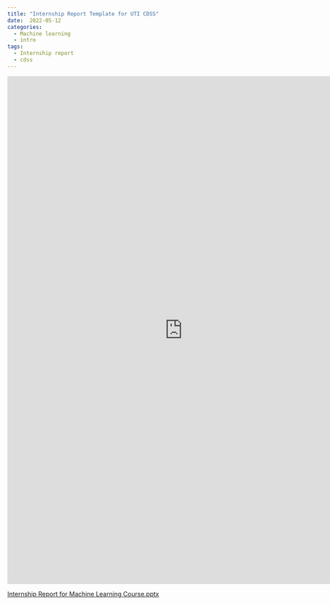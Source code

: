```yaml
---
title: "Internship Report Template for UTI CDSS"
date:  2022-05-12
categories:
  - Machine learning
  - intro
tags:
  - Internship report
  - cdss
---
```

<iframe src="https://docs.google.com/presentation/d/e/2PACX-1vSzTfjBD7r-_9uIiGGswWVueEuAkMY232v6svsm70_FupgFDavXoq-fwD-vgtJtuqOtxi_FNCKaTuWH/embed?start=true&loop=true&delayms=30000" frameborder="0" width="794" height="1151" allowfullscreen="true" mozallowfullscreen="true" webkitallowfullscreen="true"></iframe>

[Internship Report for Machine Learning Course.pptx](https://github.com/drsrijakatta/drsrijakatta.github.io/files/8695110/Internship.Report.for.Machine.Learning.Course.pptx)

